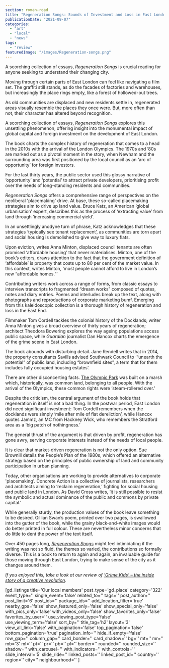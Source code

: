 ```yaml
---
section: roman-road
title: "Regeneration Songs: Sounds of Investment and Loss in East London, Book review"
publicationDate: "2021-09-07"
categories: 
  - "art"
  - "local"
  - "news"
tags: 
  - "review"
featuredImage: "/images/Regeneration-songs.png"
---
```


A scorching collection of essays, _Regeneration Songs_ is crucial reading for anyone seeking to understand their changing city.

Moving through certain parts of East London can feel like navigating a film set. The graffiti still stands, as do the facades of factories and warehouses, but increasingly the place rings empty, like a forest of hollowed-out trees. 

As old communities are displaced and new residents settle in, regenerated areas visually resemble the places they once were. But, more often than not, their character has altered beyond recognition.

A scorching collection of essays, _Regeneration Songs_ explores this unsettling phenomenon, offering insight into the monumental impact of global capital and foreign investment on the development of East London. 

The book charts the complex history of regeneration that comes to a head in the 2010s with the arrival of the London Olympics. The 1970s and ’80s are marked out as a pivotal moment in the story, when Newham and the surrounding area was first positioned by the local council as an ‘arc of opportunity’ for foreign investors. 

For the last thirty years, the public sector used this glossy narrative of ‘opportunity’ and ‘potential’ to attract private developers, prioritising profit over the needs of long-standing residents and communities. 

_Regeneration Songs_ offers a comprehensive range of perspectives on the neoliberal 'placemaking' drive. At base, these so-called placemaking strategies aim to drive up land value. Bruce Katz, an American ‘global urbanisation’ expert, describes this as the process of ‘extracting value’ from land through ‘increasing commercial yield’. 

In an unsettlingly anodyne turn of phrase, Katz acknowledges that these strategies ‘typically see tenant replacement’, as communities are torn apart and social housing is demolished to give way to luxury flats.

Upon eviction, writes Anna Minton, displaced council tenants are often promised ‘affordable housing’ that never materialises. Minton, one of the book’s editors, draws attention to the fact that the government definition of ‘affordable’ is property that costs up to 80 per cent of the market value. In this context, writes Minton, ‘most people cannot afford to live in London’s new “affordable homes.”’

Contributing writers work across a range of forms, from classic essays to interview transcripts to fragmented “dream works” composed of quotes, notes and diary entries. Poems and interludes break up the text, along with photographs and reproductions of corporate marketing bumf. Emerging from this kaleidoscopic collection is a thorough history of regeneration and loss in the East End.

Filmmaker Tom Cordell tackles the colonial history of the Docklands; writer Anna Minton gives a broad overview of thirty years of regeneration; architect Theodora Bowering explores the way ageing populations access public space, while _Guardian_ journalist Dan Hancox charts the emergence of the grime scene in East London.

The book abounds with disturbing detail. Jane Rendell writes that in 2014, the property consultants Savills advised Southwark Council to ‘“unearth the potential” of public land, including “brownfield sites”, a term that for them includes fully occupied housing estates’. 

There are other disconcerting facts. [The Olympic Park](https://romanroadlondon.com/phil-verney-photos-the-orbit-queen-elizabeth-olympic-park/) was built on a marsh which, historically, was common land, belonging to all people. With the arrival of the Olympics, these common rights were ‘steam-rollered over.’ 

Despite the criticism, the central argument of the book holds that regeneration in itself is not a bad thing. In the postwar period, East London did need significant investment: Tom Cordell remembers when the docklands were simply ‘mile after mile of flat dereliction’, while Hancox quotes Jammz, an MC from Hackney Wick, who remembers the Stratford area as a ‘big patch of nothingness.’ 

The general thrust of the argument is that driven by profit, regeneration has gone awry, serving corporate interests instead of the needs of local people.

It is clear that market-driven regeneration is not the only option. Sue Brownill details the People’s Plan of the 1980s, which offered an alternative strategy based on the principles of public ownership of land and community participation in urban planning. 

Today, other organisations are working to provide alternatives to corporate 'placemaking'. Concrete Action is a collective of journalists, researchers and architects aiming to ‘reclaim regeneration,’ fighting for social housing and public land in London. As David Cross writes, ‘it is still possible to resist the symbolic and actual dominance of the public and commons by private capital.’ 

While generally sturdy, the production values of the book leave something to be desired. Gillian Swan’s poem, printed over two pages, is swallowed into the gutter of the book, while the grainy black-and-white images would do better printed in full colour. These are nevertheless minor concerns that do little to dent the power of the text itself.

Over 450 pages long, _[Regeneration Songs](https://www.waterstones.com/book/regeneration-songs/anna-minton/alberto-duman/9781912248230?awaid=3787&utm_source=redbrain&utm_medium=shopping&utm_campaign=css&gclid=Cj0KCQjw7MGJBhD-ARIsAMZ0eev0QqqhHdLHrk_6y1Q1wxTeQoiEdmlkQJ4aiHyW_pAB4zohp-LC3kwaAtU9EALw_wcB)_ might feel intimidating if the writing was not so fluid, the themes so varied, the contributions so formally diverse. This is a book to return to again and again, an invaluable guide for those moving through East London, trying to make sense of the city as it changes around them.

_If you enjoyed this, take a look at our review of [‘Grime Kids’ – the inside story of a creative revolution](https://romanroadlondon.com/grime-kids-book-review-dj-target/)._

\[gd\_listings title='Our local members' post\_type='gd\_place' category='322' event\_type='' single\_event='false' related\_to='' tags='' post\_author='' post\_limit='6' post\_ids='' package\_ids='' add\_location\_filter='true' nearby\_gps='false' show\_featured\_only='false' show\_special\_only='false' with\_pics\_only='false' with\_videos\_only='false' show\_favorites\_only='false' favorites\_by\_user='' use\_viewing\_post\_type='false' use\_viewing\_term='false' sort\_by='' title\_tag='h2' layout='3' view\_all\_link='false' with\_pagination='false' top\_pagination='false' bottom\_pagination='true' pagination\_info='' hide\_if\_empty='false' row\_gap='' column\_gap='' card\_border='' card\_shadow='' bg='' mt='' mr='' mb='3' ml='' pt='' pr='' pb='' pl='' border='' rounded='' rounded\_size='' shadow='' with\_carousel='' with\_indicators='' with\_controls='' slide\_interval='5' slide\_ride='' linked\_posts='' linked\_post\_id='' country='' region='' city='' neighbourhood='' \]
